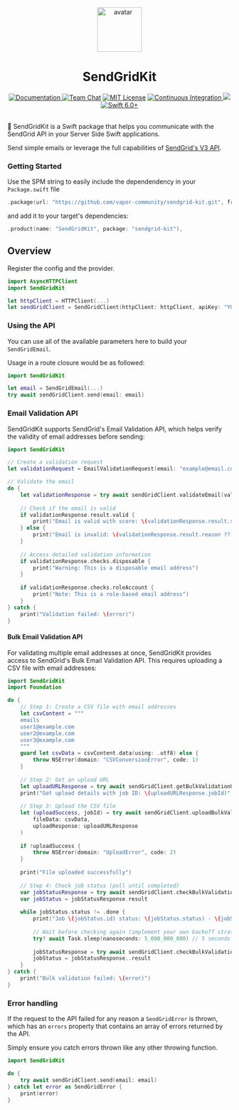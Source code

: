 <div align="center">
    <img src="https://avatars.githubusercontent.com/u/26165732?s=200&v=4" width="100" height="100" alt="avatar" />
    <h1>SendGridKit</h1>
    <a href="https://swiftpackageindex.com/vapor-community/sendgrid-kit/documentation">
        <img src="https://design.vapor.codes/images/readthedocs.svg" alt="Documentation">
    </a>
    <a href="https://discord.gg/vapor"><img src="https://design.vapor.codes/images/discordchat.svg" alt="Team Chat"></a>
    <a href="LICENSE"><img src="https://design.vapor.codes/images/mitlicense.svg" alt="MIT License"></a>
    <a href="https://github.com/vapor-community/sendgrid-kit/actions/workflows/test.yml">
        <img src="https://img.shields.io/github/actions/workflow/status/vapor-community/sendgrid-kit/test.yml?event=push&style=plastic&logo=github&label=tests&logoColor=%23ccc" alt="Continuous Integration">
    </a>
    <a href="https://codecov.io/github/vapor-community/sendgrid-kit">
        <img src="https://img.shields.io/codecov/c/github/vapor-community/sendgrid-kit?style=plastic&logo=codecov&label=codecov">
    </a>
    <a href="https://swift.org">
        <img src="https://design.vapor.codes/images/swift60up.svg" alt="Swift 6.0+">
    </a>
</div>
<br>

📧 SendGridKit is a Swift package that helps you communicate with the SendGrid API in your Server Side Swift applications.

Send simple emails or leverage the full capabilities of [SendGrid's V3 API](https://www.twilio.com/docs/sendgrid/api-reference/mail-send/mail-send).

### Getting Started

Use the SPM string to easily include the dependendency in your `Package.swift` file

```swift
.package(url: "https://github.com/vapor-community/sendgrid-kit.git", from: "3.0.0"),
```

and add it to your target's dependencies:

```swift
.product(name: "SendGridKit", package: "sendgrid-kit"),
```

## Overview

Register the config and the provider.

```swift
import AsyncHTTPClient
import SendGridKit

let httpClient = HTTPClient(...)
let sendGridClient = SendGridClient(httpClient: httpClient, apiKey: "YOUR_API_KEY")
```

### Using the API

You can use all of the available parameters here to build your `SendGridEmail`.

Usage in a route closure would be as followed:

```swift
import SendGridKit

let email = SendGridEmail(...)
try await sendGridClient.send(email: email)
```

### Email Validation API

SendGridKit supports SendGrid's Email Validation API, which helps verify the validity of email addresses before sending:

```swift
import SendGridKit

// Create a validation request
let validationRequest = EmailValidationRequest(email: "example@email.com")

// Validate the email
do {
    let validationResponse = try await sendGridClient.validateEmail(validationRequest: validationRequest)
    
    // Check if the email is valid
    if validationResponse.result.valid {
        print("Email is valid with score: \(validationResponse.result.score)")
    } else {
        print("Email is invalid: \(validationResponse.result.reason ?? "Unknown reason")")
    }
    
    // Access detailed validation information
    if validationResponse.checks.disposable {
        print("Warning: This is a disposable email address")
    }
    
    if validationResponse.checks.roleAccount {
        print("Note: This is a role-based email address")
    }
} catch {
    print("Validation failed: \(error)")
}
```

#### Bulk Email Validation API

For validating multiple email addresses at once, SendGridKit provides access to SendGrid's Bulk Email Validation API. This requires uploading a CSV file with email addresses:

```swift
import SendGridKit
import Foundation

do {
    // Step 1: Create a CSV file with email addresses
    let csvContent = """
    emails
    user1@example.com
    user2@example.com
    user3@example.com
    """
    guard let csvData = csvContent.data(using: .utf8) else {
        throw NSError(domain: "CSVConversionError", code: 1)
    }
    
    // Step 2: Get an upload URL
    let uploadURLResponse = try await sendGridClient.getBulkValidationUploadURL(fileType: .csv)
    print("Got upload details with job ID: \(uploadURLResponse.jobId)")
    
    // Step 3: Upload the CSV file
    let (uploadSuccess, jobId) = try await sendGridClient.uploadBulkValidationFile(
        fileData: csvData,
        uploadResponse: uploadURLResponse
    )
    
    if !uploadSuccess {
        throw NSError(domain: "UploadError", code: 2)
    }
    
    print("File uploaded successfully")
    
    // Step 4: Check job status (poll until completed)
    var jobStatusResponse = try await sendGridClient.checkBulkValidationStatus(jobId: jobId)
    var jobStatus = jobStatusResponse.result
    
    while jobStatus.status != .done {
        print("Job \(jobStatus.id) status: \(jobStatus.status) - \(jobStatus.segmentsProcessed)/\(jobStatus.segments) segments processed")
        
        // Wait before checking again (implement your own backoff strategy)
        try? await Task.sleep(nanoseconds: 5_000_000_000) // 5 seconds
        
        jobStatusResponse = try await sendGridClient.checkBulkValidationStatus(jobId: jobId)
        jobStatus = jobStatusResponse..result
    }
} catch {
    print("Bulk validation failed: \(error)")
}
```

### Error handling

If the request to the API failed for any reason a `SendGridError` is thrown, which has an `errors` property that contains an array of errors returned by the API.

Simply ensure you catch errors thrown like any other throwing function.

```swift
import SendGridKit

do {
    try await sendGridClient.send(email: email)
} catch let error as SendGridError {
    print(error)
}
```
